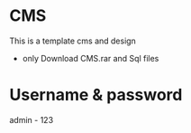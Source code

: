 # CMS
This is a template cms and design 
* only Download CMS.rar and Sql files
# Username & password
admin - 123
